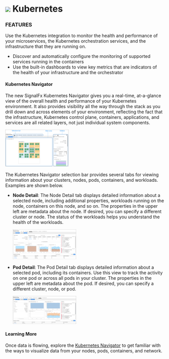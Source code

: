 # ![](./img/integrations_kubernetes.png) Kubernetes

### FEATURES


Use the Kubernetes integration to monitor the health and performance of your microservices, the Kubernetes orchestration services, and the infrastructure that they are running on.

- Discover and automatically configure the monitoring of supported services running in the containers
- Use the built-in dashboards to view key metrics that are indicators of the health of your infrastructure and the orchestrator

#### Kubernetes Navigator

The new SignalFx Kubernetes Navigator gives you a real-time, at-a-glance view of the overall health and performance of your Kubernetes environment. It also provides visibility all the way through the stack as you drill down and across elements of your environment, reflecting the fact that the infrastructure, Kubernetes control plane, containers, applications, and services are all related layers, not just individual system components.

  [<img src='./img/Map_1.png' width=200px>](./img/Map_1.png)


The Kubernetes Navigator selection bar provides several tabs for viewing information about your clusters, nodes, pods, containers, and workloads. Examples are shown below.

- **Node Detail**: The Node Detail tab displays detailed information about a selected node, including additional properties, workloads running on the node, containers on this node, and so on. The properties in the upper left are metadata about the node. If desired, you can specify a different cluster or node. The status of the workloads helps you understand the health of the workloads.

  [<img src='./img/Node_Detail_1.png' width=200px>](./img/Node_Detail_1.png)

- **Pod Detail**: The Pod Detail tab displays detailed information about a selected pod, including its containers. Use this view to track the activity on one pod or across all pods in your cluster. The properties in the upper left are metadata about the pod. If desired, you can specify a different cluster, node, or pod.

  [<img src='./img/Pod_Detail_1.png' width=200px>](./img/Pod_Detail_1.png)

#### Learning More

Once data is flowing, explore the <a target="_blank" href="https://docs.signalfx.com/en/latest/integrations/kubernetes/get-around-k8s-navigator.html">Kubernetes Navigator</a> to get familiar with the ways to visualize data from your nodes, pods, containers, and network.
